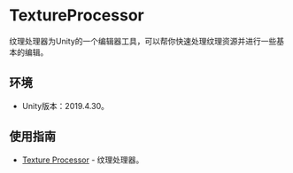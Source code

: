 ﻿# TextureProcessor

纹理处理器为Unity的一个编辑器工具，可以帮你快速处理纹理资源并进行一些基本的编辑。

## 环境

- Unity版本：2019.4.30。

## 使用指南

- [Texture Processor](https://wanderer.blog.csdn.net/article/details/109770759) - 纹理处理器。